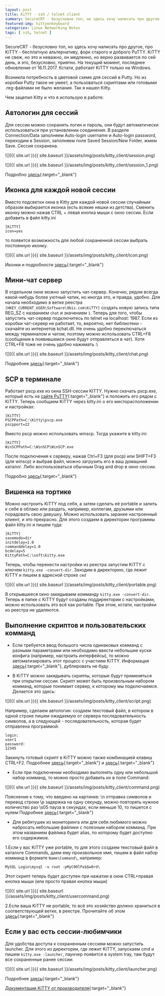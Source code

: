 ```yaml
---
layout: post
title: KiTTY - ssh / telnet client
summary: SecureCRT - безусловно топ, но здесь хочу написать про другое, про KiTTY - бесплатную альтернативу, форк старого и доброго PuTTY. KiTTY не свеж, но это и неважно, он медленно, но верно развивается по сей день, и это, безусловно, приятно. На текущий момент, последнее обновление от 16.11.2017. Кстати, работает KiTTY только на Windows.
featured-img: kittyonkeyboard
categories: Linux Networking Notes
tags: [ ssh, telnet ]
---
```

SecureCRT - безусловно топ, но здесь хочу написать про другое, про KiTTY - бесплатную альтернативу, форк старого и доброго PuTTY. KiTTY не свеж, но это и неважно, он медленно, но верно развивается по сей день, и это, безусловно, приятно. На текущий момент, последнее обновление от 16.11.2017. Кстати, работает KiTTY только на Windows.

Возникла потребность в цветовой схеме для сессий в Putty. Но из коробки Putty такое не умеет, а пользоваться скриптами или готовыми .reg-файлами не было желания. Так я нашел Kitty.

Чем зацепил Kitty и что я использую в работе:

Автологин для сессий
---------------------

Для сессии можно сохранить логин и пароль, они будут автоматически использоваться при установлении соединения. В разделе Connection/Data заполняем Auto-login username и Auto-login password, переходим в Session, заполняем поле Saved Session/New Folder, жмем Save. Сессия сохранена.

![]({{ site.url }}{{ site.baseurl }}/assets/img/posts/kitty_client/session.png)

![]({{ site.url }}{{ site.baseurl }}/assets/img/posts/kitty_client/session_1.png)

Подробно [здесь](http://www.9bis.net/kitty/?page=Automatic%20password&zone=ru){:target="_blank"}

Иконка для каждой новой сессии
------------------------------

Вместо подсветки окна в Kitty для каждой новой сессии случайным образом выбирается иконка (есть всякие няшки из детства). Сменить иконку можно нажав CTRL + левая кнопка мыши с окно сессии.
Если добавить в файл kitty.ini 
```
[KiTTY]
icon=yes
```
то появится возможность для любой сохраненной сессии выбрать постоянную иконку. 

![]({{ site.url }}{{ site.baseurl }}/assets/img/posts/kitty_client/icon.png)

Иконки и подробности [здесь](http://www.9bis.net/kitty/?page=folks&zone=ru){:target="_blank"}

Мини-чат сервер
---------------

В отдельном окне можно запустить чат-сервер. Конечно, рядом всегда какой-нибудь более уютный чатик, но иногда это, и правда, удобно.
Для начала необходимо в ветке реестра `[HKEY_CURRENT_USER\Software\9bis.com\KiTTY]` создать новую запись типа REG_SZ с названием `chat` и значением `1`.
Теперь для того, чтобы запустить чат-сервер подключитесь по telnet на localhost: 1987.
Если из коробки чат-сервер не работает, то, вероятно, нет библиотеки - скачайте из интернетов kchat.dll.
Не очень удобно переключаться между терминалом и чатом, поэтому можно использовать CTRL+F8 (сообщения в появившемся окне будут отправляться в чат). Хотя CTRL+F8 тоже не очень удобно нажимать :\

![]({{ site.url }}{{ site.baseurl }}/assets/img/posts/kitty_client/chat.png)

Подробнее [здесь](http://www.9bis.net/kitty/?page=Chat&zone=ru){:target="_blank"}

SCP в терминале
----------------

Работает pscp.exe из окна SSH-сессии KITTY. Нужно скачать pscp.exe, который есть на [сайте PuTTY](https://www.chiark.greenend.org.uk/~sgtatham/putty/latest.html){:target="_blank"} и положить его рядом с KiTTY. Теперь сообщаем KiTTY через kitty.ini о его месторасположении и настройках:
```
[KiTTY]
PSCPPath=C:\Kitty\pscp.exe 
pscpport=22
```
Вместо pscp можно использовать winscp. Тогда укажите в kitty.ini:
```
[KiTTY]
WinSCPPath=C:\WinSCP\WinSCP.exe
```
После подключения к серверу, нажав Ctrl+F3 (для pscp) или SHIFT+F3 (для winscp) и выбрав файл, можно загрузить его в ваш домашний каталог. Либо воспользоваться обычным Drag and drop в окно сессии.

Подробно [здесь](http://www.9bis.net/kitty/index.php?page=pscp%20and%20WinSCP%20integration){:target="_blank"}

Вишенка на тортике
------------------

Можно настроить KiTTY под себя, а затем сделать её portable и залить к себе в облако или раздать, например, коллегам, друзьями или порадовать свою девушку.
Можно использовать заранее настроенный клиент, и это прекрасно.
Для этого создаем в директории программы файл kitty.ini и пишем туда:
```
[KiTTY]
savemode=dir
initdelay=1.0
commanddelay=1.0
bcdelay=5
KittyPath=C:\soft\kitty.exe
```
Теперь, чтобы перенести настройки из реестра запустим KiTTY с ключем `kitty.exe -convert-dir`. Заходим в директорию, где лежит KiTTY и пишем в адресной строке `cmd`

![]({{ site.url }}{{ site.baseurl }}/assets/img/posts/kitty_client/portable.png)

В открывшееся окно закидываем комманду `kitty.exe -convert-dir`. Теперь в папке с KiTTY будут созданы поддиректории с настройками, можно использовать это всё как portable. При этом, кстати, настройки из реестра не удаляются.

Выполнение скриптов и пользовательских комманд
----------------------------------------------

* Если требуется ввод большого числа одинаковых комманд с разными параметрами или необходимо ввести небольшие куски конфига (например, настроить интерфейсы), то можно автоматизировать этот процесс с участием KiTTY.
Информация [здесь](https://habr.com/post/180281/){:target="_blank"}, дублировать не буду.

* В KiTTY можно закидывать скрипты, которые будут применяться при открытии сессии. Скрипт может быть произвольным набором комманд, которые понимает сервер, к которому мы подключаемся. Делается это здесь:

![]({{ site.url }}{{ site.baseurl }}/assets/img/posts/kitty_client/script.png)

Например, сделаем автологин: создаем текстовый файл, в котором в одной строке пишем ожидаемую от сервера последовательность символов, а в следующей - последовательность, которая будет отправлена программой:
```
login:
user1
password:
12345
```
Закинуть готовый скрипт в KiTTY можно также комбинацией клавиш CTRL+F2.
Подробнее [здесь](http://www.9bis.net/kitty/?page=Logon%20script&zone=ru){:target="_blank"} и [здесь](http://www.9bis.net/kitty/?page=Local%20script&zone=ru){:target="_blank"}

* Если при подключении необходимо выполнять одну или небольшой набор комманд, то можно просто добавить их в поле Command:

![]({{ site.url }}{{ site.baseurl }}/assets/img/posts/kitty_client/command.png)

Пояснение к тому, что введено на картинке: 
\n отправка символов и перевод строки
\p задержка на одну секунду, можно повторять нужное количество раз
\s05 пауза в секундах, если меньше 10, то пишется с нулем
Подробнее [здесь](http://www.9bis.net/kitty/?page=Automatic%20commands&zone=ru){:target="_blank"}

* Для ребятушек из мониторинга или для себя любимого можно набросать небольшие файлики с полезным набором комманд. При этом названием файлика будет alias, по которому будет доступно его содержимое.

1.Если у вас KiTTY уже portable, то для этого создаем текстовый файл в каталоге Commands, даем ему произвольное имя, пишем в файл набор комманд в формате `Name\Command\`, например:
```
MySQL Login\mysql -u root -pMyC00lPa$$w0rd\
```
Этот скрипт теперь будет доступен при нажатии в окне CTRL+правая кнопка мыши (или просто правая кнопка мыши)

![]({{ site.url }}{{ site.baseurl }}/assets/img/posts/kitty_client/usercommand.png)

2.Если ваша KiTTY не portable, то всё это хозяйство должно храниться в соответствующей ветке, в реестре. Прочитайте об этом [здесь](http://www.9bis.net/kitty/?page=Pre-defined%20commands&zone=ru){:target="_blank"}

Если у вас есть сессии-любимчики
---------------------------------

Для удобства доступа к сохраненным сессиям можно запустить launcher. Для этого из директории, где лежит KiTTY, запускаем cmd и пишем `kitty.exe -launcher`, лаунчер появится в system tray, там будут все сохраненные ранее сессии:

![]({{ site.url }}{{ site.baseurl }}/assets/img/posts/kitty_client/launcher.png)

Подробнее [здесь](http://www.9bis.net/kitty/?page=The%20session%20launcher&zone=ru){:target="_blank"}

[Документация KiTTY от производителя](http://www.9bis.net/kitty/?page=Welcome&zone=ru){:target="_blank"}
